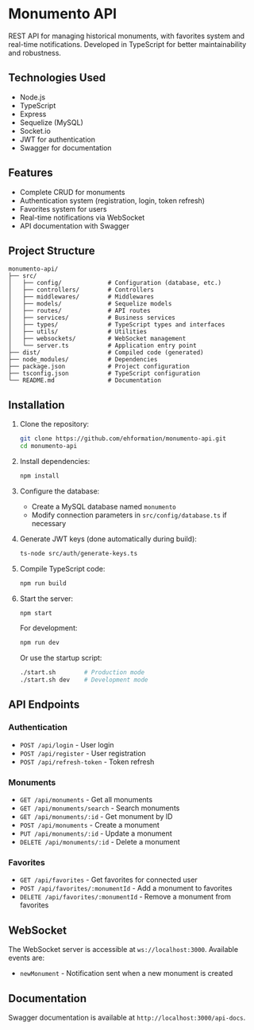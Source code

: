 # Monumento API

REST API for managing historical monuments, with favorites system and real-time notifications. Developed in TypeScript for better maintainability and robustness.

## Technologies Used

- Node.js
- TypeScript
- Express
- Sequelize (MySQL)
- Socket.io
- JWT for authentication
- Swagger for documentation

## Features

- Complete CRUD for monuments
- Authentication system (registration, login, token refresh)
- Favorites system for users
- Real-time notifications via WebSocket
- API documentation with Swagger

## Project Structure

```text
monumento-api/
├── src/
│   ├── config/             # Configuration (database, etc.)
│   ├── controllers/        # Controllers
│   ├── middlewares/        # Middlewares
│   ├── models/             # Sequelize models
│   ├── routes/             # API routes
│   ├── services/           # Business services
│   ├── types/              # TypeScript types and interfaces
│   ├── utils/              # Utilities
│   ├── websockets/         # WebSocket management
│   └── server.ts           # Application entry point
├── dist/                   # Compiled code (generated)
├── node_modules/           # Dependencies
├── package.json            # Project configuration
├── tsconfig.json           # TypeScript configuration
└── README.md               # Documentation
```

## Installation

1. Clone the repository:

   ```bash
   git clone https://github.com/ehformation/monumento-api.git
   cd monumento-api
   ```

2. Install dependencies:

   ```bash
   npm install
   ```

3. Configure the database:
   - Create a MySQL database named `monumento`
   - Modify connection parameters in `src/config/database.ts` if necessary

4. Generate JWT keys (done automatically during build):

   ```bash
   ts-node src/auth/generate-keys.ts
   ```

5. Compile TypeScript code:

   ```bash
   npm run build
   ```

6. Start the server:

   ```bash
   npm start
   ```

   For development:

   ```bash
   npm run dev
   ```

   Or use the startup script:

   ```bash
   ./start.sh        # Production mode
   ./start.sh dev    # Development mode
   ```

## API Endpoints

### Authentication

- `POST /api/login` - User login
- `POST /api/register` - User registration
- `POST /api/refresh-token` - Token refresh

### Monuments

- `GET /api/monuments` - Get all monuments
- `GET /api/monuments/search` - Search monuments
- `GET /api/monuments/:id` - Get monument by ID
- `POST /api/monuments` - Create a monument
- `PUT /api/monuments/:id` - Update a monument
- `DELETE /api/monuments/:id` - Delete a monument

### Favorites

- `GET /api/favorites` - Get favorites for connected user
- `POST /api/favorites/:monumentId` - Add a monument to favorites
- `DELETE /api/favorites/:monumentId` - Remove a monument from favorites

## WebSocket

The WebSocket server is accessible at `ws://localhost:3000`. Available events are:

- `newMonument` - Notification sent when a new monument is created

## Documentation

Swagger documentation is available at `http://localhost:3000/api-docs`.
